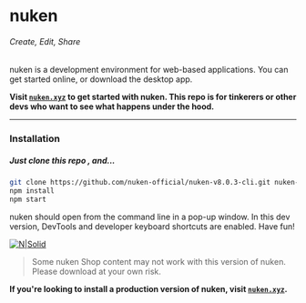 # nuken 
###### Create, Edit, Share

nuken is a development environment for web-based applications. You can get started online, or download the desktop app.

**Visit [``nuken.xyz``](http://nuken.xyz/) to get started with nuken. This repo is for tinkerers or other devs who want to see what happens under the hood.**

-------
### Installation
##### Just clone this repo , and...
[]()
```sh
git clone https://github.com/nuken-official/nuken-v8.0.3-cli.git nuken-v8.0.3-cli
npm install
npm start
```
nuken should open from the command line in a pop-up window. In this dev version, DevTools and developer keyboard shortcuts are enabled. Have fun!

[![N|Solid](https://nuken.xyz/images/editor.png)](https://nodesource.com/products/nsolid)

>Some nuken Shop content may not work with this version of nuken. Please download at your own risk.

**If you're looking to install a production version of nuken, visit [``nuken.xyz``](http://nuken.xyz/).**
